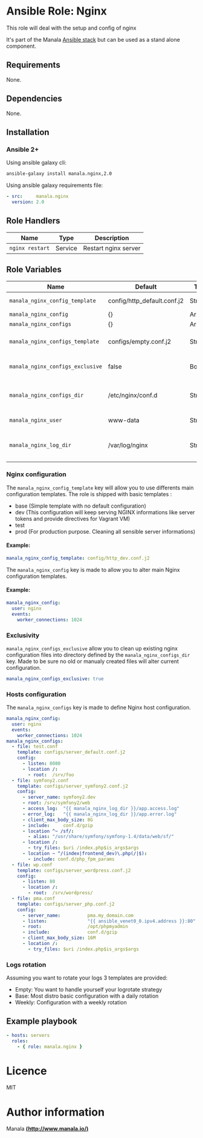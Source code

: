 # Ansible Role: Nginx

This role will deal with the setup and config of nginx

It's part of the Manala <a href="http://www.manala.io" target="_blank">Ansible stack</a> but can be used as a stand alone component.

## Requirements

None.

## Dependencies

None.

## Installation

### Ansible 2+

Using ansible galaxy cli:

```bash
ansible-galaxy install manala.nginx,2.0
```

Using ansible galaxy requirements file:

```yaml
- src:     manala.nginx
  version: 2.0
```

## Role Handlers

| Name            | Type    | Description          |
| --------------- | ------- | -------------------- |
| `nginx restart` | Service | Restart nginx server |

## Role Variables

| Name                              | Default                     | Type    | Description                                 |
| --------------------------------- | --------------------------- | ------- | ------------------------------------------- |
| `manala_nginx_config_template`    | config/http_default.conf.j2 | String  | Main config template                        |
| `manala_nginx_config`             | {}                          | Array   | Main config                                 |
| `manala_nginx_configs`            | {}                          | Array   | Configs                                     |
| `manala_nginx_configs_template`   | configs/empty.conf.j2       | String  | Template to use to define a host            |
| `manala_nginx_configs_exclusive`  | false                       | Boolean | Exclusion of existings files                |
| `manala_nginx_configs_dir`        | /etc/nginx/conf.d           | String  | Path to the main configuration directory    |
| `manala_nginx_user`               | www-data                    | String  | User running nginx                          |
| `manala_nginx_log_dir`            | /var/log/nginx              | String  | Directory where Nginx will store is logs    |


### Nginx configuration

The `manala_nginx_config_template` key will allow you to use differents main configuration templates. The role is shipped with basic templates :

- base (Simple template with no default configuration)
- dev (This configuration will keep serving NGINX informations like server tokens and provide directives for Vagrant VM)
- test
- prod (For production purpose. Cleaning all sensible server informations)

#### Example:
```yaml
manala_nginx_config_template: config/http_dev.conf.j2
```

The `manala_nginx_config` key is made to allow you to alter main Nginx configuration templates.

#### Example:

```yaml
manala_nginx_config:
  user: nginx
  events:
    worker_connections: 1024
```

### Exclusivity

`manala_nginx_configs_exclusive` allow you to clean up existing nginx configuration files into directory defined by the `manala_nginx_configs_dir` key. Made to be sure no old or manualy created files will alter current configuration.

```yaml
manala_nginx_configs_exclusive: true
```

### Hosts configuration

The `manala_nginx_configs` key is made to define Nginx host configuration.

```yaml
manala_nginx_config:
  user: nginx
  events:
    worker_connections: 1024
manala_nginx_configs:
  - file: test.conf
    template: configs/server_default.conf.j2
    config:
      - listen: 8080
      - location /:
        - root:  /srv/foo
  - file: symfony2.conf
    template: configs/server_symfony2.conf.j2
    config:
      - server_name: symfony2.dev
      - root: /srv/symfony2/web
      - access_log:  "{{ manala_nginx_log_dir }}/app.access.log"
      - error_log:   "{{ manala_nginx_log_dir }}/app.error.log"
      - client_max_body_size: 8G
      - include:     conf.d/gzip
      - location ^~ /sf/:
        - alias: "/usr/share/symfony/symfony-1.4/data/web/sf/"
      - location /:
        - try_files: $uri /index.php$is_args$args
      - location ~ ^/(index|frontend_dev)\.php(/|$):
        - include: conf.d/php_fpm_params
  - file: wp.conf
    template: configs/server_wordpress.conf.j2
    config:
      - listen: 80
      - location /:
        - root:  /srv/wordpress/
  - file: pma.conf
    template: configs/server_php.conf.j2
    config:
      - server_name:          pma.my_domain.com
      - listen:               "{{ ansible_venet0_0.ipv4.address }}:80"
      - root:                 /opt/phpmyadmin
      - include:              conf.d/gzip
      - client_max_body_size: 16M
      - location /:
        - try_files: $uri /index.php$is_args$args
```

### Logs rotation

Assuming you want to rotate your logs 3 templates are provided:

- Empty:  You want to handle yourself your logrotate strategy
- Base:   Most distro basic configuration with a daily rotation
- Weekly: Configuration with a weekly rotation

## Example playbook

```yaml
- hosts: servers
  roles:
    - { role: manala.nginx }
```

# Licence

MIT

# Author information

Manala [**(http://www.manala.io/)**](http://www.manala.io)
